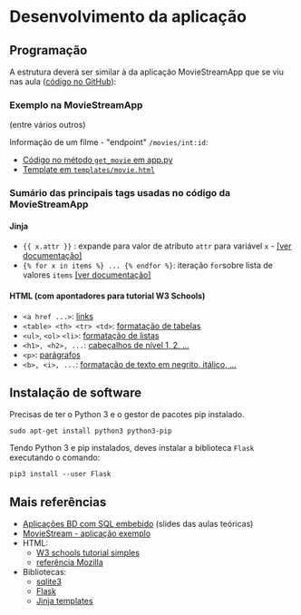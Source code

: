 # Desenvolvimento da aplicação


## Programação

A estrutura deverá ser similar à da aplicação MovieStreamApp que se viu nas aula ([código no GitHub](https://github.com/edrdo/MovieStreamApp)):


### Exemplo na MovieStreamApp 

(entre vários outros) 

Informação de um filme - "endpoint" `/movies/int:id`:

- [Código no método `get_movie` em app.py](https://github.com/edrdo/MovieStreamApp/blob/master/app.py#L46)
- [Template em `templates/movie.html`](https://github.com/edrdo/MovieStreamApp/blob/master/templates/movie.html)

### Sumário das principais tags usadas no código da MovieStreamApp

#### Jinja

- `{{ x.attr }}` : expande para valor de atributo  `attr` para variável `x` -  [[ver documentação]](https://jinja.palletsprojects.com/en/3.0.x/templates/#variables) 
- `{% for x in items %} ... {% endfor %}`: iteração `for`sobre lista de valores `items` [[ver documentação]](https://jinja.palletsprojects.com/en/3.0.x/templates/#for)


#### HTML (com apontadores para tutorial W3 Schools)

- `<a href ...>`: [links](https://www.w3schools.com/html/html_links.asp)
- `<table> <th> <tr> <td>`: [formatação de tabelas](https://www.w3schools.com/html/html_tables.asp)
- `<ul>`, `<ol>` `<li>`: [formatação de listas](https://www.w3schools.com/html/html_lists.asp)
- `<h1>, <h2>, ...`: [cabeçalhos de nível 1, 2, ...](https://www.w3schools.com/html/html_headings.asp)
- `<p>`: [parágrafos](https://www.w3schools.com/html/html_paragraphs.asp)
- `<b>, <i>, ...`: [formatação de texto em negrito, itálico, ...](https://www.w3schools.com/html/html_formatting.asp)


## Instalação de software

Precisas de ter o Python 3 e o gestor de pacotes pip instalado.


```
sudo apt-get install python3 python3-pip
```

Tendo Python 3 e pip instalados, deves instalar a biblioteca `Flask` executando o comando:

```
pip3 install --user Flask
``` 

## Mais referências

- [Aplicações BD com SQL embebido](https://moodle2324.up.pt/mod/resource/view.php?id=96059) (slides das aulas teóricas)
- [MovieStream - aplicação exemplo](https://moodle.up.pt/mod/resource/view.php?id=77946)
- HTML: 
   - [W3 schools tutorial simples](https://www.w3schools.com/html/default.asp)
   - [referência Mozilla](https://developer.mozilla.org/en-US/docs/Web/HTML) 
- Bibliotecas:
  - [sqlite3](https://docs.python.org/3/library/sqlite3.html)
  - [Flask](https://flask.palletsprojects.com/en/1.1.x/)
  - [Jinja templates](https://jinja.palletsprojects.com/en/2.10.x/templates/)
